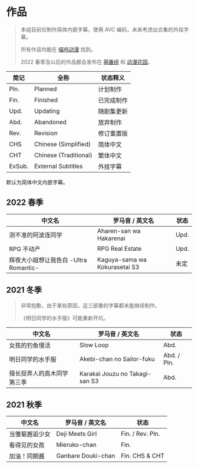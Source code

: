 # 作品

> 本组目前仅制作简体内嵌字幕，使用 AVC 编码，未来考虑出合集的外挂字幕。
>
> 所有作品均能在 [喵呜动漫](https://meows.com.cn/) 找到。
>
> 2022 春季及以后的作品都会发布在 [萌番组](https://bangumi.moe/tag/61be18a62525b00007a3d27b) 和 [动漫花园](https://share.dmhy.org/)。

| 简记 | 全称 | 状态释义 |
| ---- | ---- | -------- |
| Pln. | Planned | 计划制作 |
| Fin. | Finished | 已完成制作 |
| Upd. | Updating | 随剧集更新 |
| Abd. | Abandoned | 放弃制作 |
| Rev. | Revision | 修订重置版 |
| CHS | Chinese (Simplified) | 简体中文 |
| CHT | Chinese (Traditional) | 繁体中文 |
| ExSub. | External Subtitles | 外挂字幕 |

默认为简体中文内嵌字幕。

## 2022 春季

| 中文名 | 罗马音 / 英文名 | 状态 |
| ------ | --------------- | ---- |
| 测不准的阿波连同学 | Aharen-san wa Hakarenai | Upd. |
| RPG 不动产 | RPG Real Estate | Upd. |
| 辉夜大小姐想让我告白 -Ultra Romantic- | Kaguya-sama wa Kokurasetai S3 | 未定 |

## 2021 冬季

> 非常抱歉，由于某些原因，这三部番的字幕都未能继续制作。
> 
> 《明日同学的水手服》可能重新开坑。

| 中文名 | 罗马音 / 英文名 | 状态 |
| ------ | --------------- | ---- |
| 女孩的钓鱼慢活 | Slow Loop | Abd. |
| 明日同学的水手服 | Akebi-chan no Sailor-fuku | Abd. / Pln.|
| 擅长捉弄人的高木同学 第三季 | Karakai Jouzu no Takagi-san S3 | Abd. |

## 2021 秋季

| 中文名 | 罗马音 / 英文名 | 状态 |
| ------ | --------------- | ---- |
| 当雏菊邂逅少女 | Deji Meets Girl | Fin. / Rev. Pln. |
| 看得见的女孩 | Mieruko-chan | Fin. |
| 加油！同期酱 | Ganbare Douki-chan | Fin. CHS & CHT|
